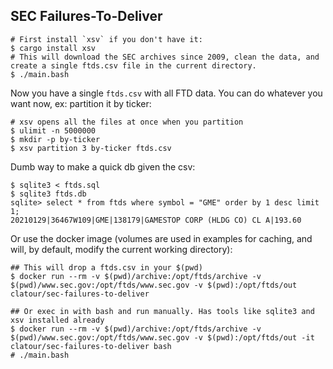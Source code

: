 ## SEC Failures-To-Deliver

```
# First install `xsv` if you don't have it:
$ cargo install xsv
# This will download the SEC archives since 2009, clean the data, and create a single ftds.csv file in the current directory.
$ ./main.bash
```

Now you have a single `ftds.csv` with all FTD data. You can do whatever you want now, ex: partition it by ticker:
```
# xsv opens all the files at once when you partition
$ ulimit -n 5000000
$ mkdir -p by-ticker
$ xsv partition 3 by-ticker ftds.csv
```

Dumb way to make a quick db given the csv:
```
$ sqlite3 < ftds.sql
$ sqlite3 ftds.db
sqlite> select * from ftds where symbol = "GME" order by 1 desc limit 1;
20210129|36467W109|GME|138179|GAMESTOP CORP (HLDG CO) CL A|193.60
```

Or use the docker image (volumes are used in examples for caching, and will, by default, modify the current working directory):
```
## This will drop a ftds.csv in your $(pwd)
$ docker run --rm -v $(pwd)/archive:/opt/ftds/archive -v $(pwd)/www.sec.gov:/opt/ftds/www.sec.gov -v $(pwd):/opt/ftds/out clatour/sec-failures-to-deliver

## Or exec in with bash and run manually. Has tools like sqlite3 and xsv installed already
$ docker run --rm -v $(pwd)/archive:/opt/ftds/archive -v $(pwd)/www.sec.gov:/opt/ftds/www.sec.gov -v $(pwd):/opt/ftds/out -it clatour/sec-failures-to-deliver bash
# ./main.bash
```
